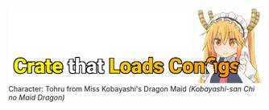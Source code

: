 ![Banner](https://raw.githubusercontent.com/aery-chan/crate-that-loads-configs/master/img/banner.png)
Character: Tohru from Miss Kobayashi's Dragon Maid *(Kobayashi-san Chi no Maid Dragon)*